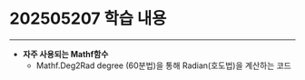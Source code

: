 # 202505207 학습 내용
-----------------------------------------------------
* **자주 사용되는 Mathf함수**
  * Mathf.Deg2Rad
     degree (60분법)을 통해 Radian(호도법)을 계산하는 코드

